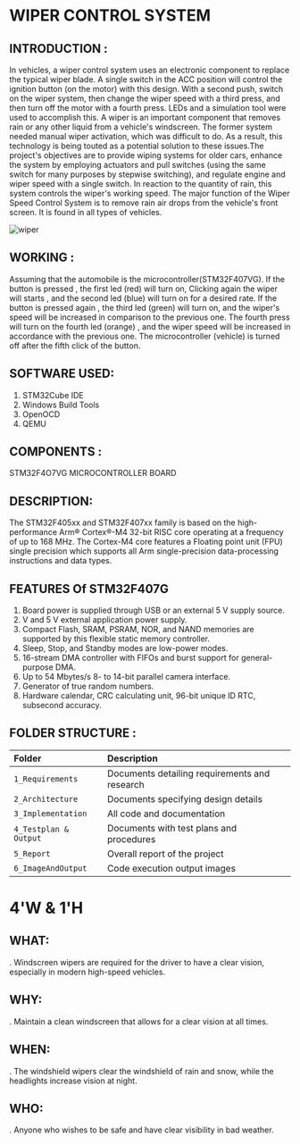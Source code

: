 # WIPER CONTROL SYSTEM
## INTRODUCTION :
In vehicles, a wiper control system uses an electronic component to replace the typical wiper blade. A single switch in the ACC position will control the ignition button (on the motor) with this design. With a second push, switch on the wiper system, then change the wiper speed with a third press, and then turn off the motor with a fourth press. LEDs and a simulation tool were used to accomplish this. A wiper is an important component that removes rain or any other liquid from a vehicle's windscreen. The former system needed manual wiper activation, which was difficult to do. As a result, this technology is being touted as a potential solution to these issues.The project's objectives are to provide wiping systems for older cars, enhance the system by employing actuators and pull switches (using the same switch for many purposes by stepwise switching), and regulate engine and wiper speed with a single switch. In reaction to the quantity of rain, this system controls the wiper's working speed. The major function of the Wiper Speed Control System is to remove rain air drops from the vehicle's front screen. It is found in all types of vehicles.

![wiper](https://user-images.githubusercontent.com/101053082/168267517-14051f89-f7b7-4a8b-a45e-e13e81693d18.jpg)
## WORKING  :
Assuming that the automobile is the microcontroller(STM32F407VG). If the button is pressed , the first led (red) will turn on, Clicking again the wiper will starts , and the second led (blue) will turn on for a desired rate. If the button is pressed again , the third led (green) will turn on, and the wiper's speed will be increased in comparison to the previous one. The fourth press will turn on the fourth led (orange) , and the wiper speed will be increased in accordance with the previous one. The microcontroller (vehicle) is turned off after the fifth click of the button.
## SOFTWARE USED:
 1. STM32Cube IDE 
 2. Windows Build Tools
 3. OpenOCD
 4. QEMU
## COMPONENTS :
STM32F4O7VG MICROCONTROLLER BOARD
## DESCRIPTION:
The STM32F405xx and STM32F407xx family is based on the high-performance Arm® Cortex®-M4 32-bit RISC core operating at a frequency of up to 168 MHz. The Cortex-M4 core features a Floating point unit (FPU) single precision which supports all Arm single-precision data-processing instructions and data types.
## FEATURES Of STM32F407G
1. Board power is supplied through USB or an external 5 V supply source.
2. V and 5 V external application power supply.
3. Compact Flash, SRAM, PSRAM, NOR, and NAND memories are supported by this flexible static memory controller.
4. Sleep, Stop, and Standby modes are low-power modes.
5. 16-stream DMA controller with FIFOs and burst support for general-purpose DMA.
6. Up to 54 Mbytes/s 8- to 14-bit parallel camera interface.
7. Generator of true random numbers.
8. Hardware calendar, CRC calculating unit, 96-bit unique ID RTC, subsecond accuracy.
## FOLDER STRUCTURE :

  |Folder |Description|
  |:------------------|:----------------|
  | `1_Requirements`    |Documents detailing requirements and research|
  | `2_Architecture`     |Documents specifying design details|
  | `3_Implementation`   |All code and documentation|
  | `4_Testplan & Output`|Documents with test plans and procedures|
  | `5_Report`           |Overall report of the project|
  | `6_ImageAndOutput`   |Code execution output images|
# 4'W & 1'H
## WHAT:
. Windscreen wipers are required for the driver to have a clear vision, especially in modern high-speed vehicles.
## WHY:
. Maintain a clean windscreen that allows for a clear vision at all times.
## WHEN:
. The windshield wipers clear the windshield of rain and snow, while the headlights increase vision at night.
## WHO:
. Anyone who wishes to be safe and have clear visibility in bad weather.

